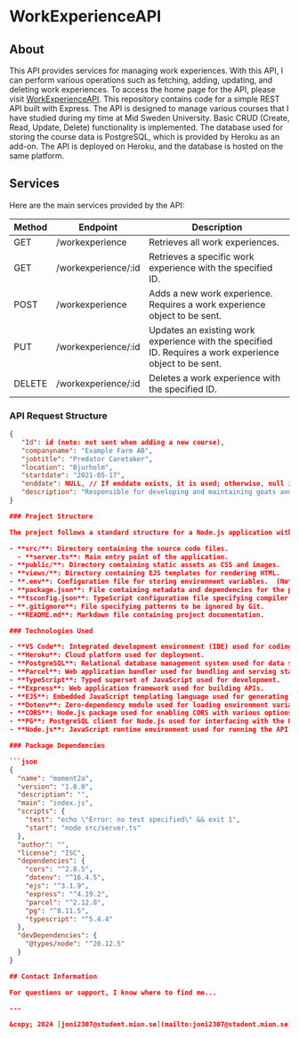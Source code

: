 # WorkExperienceAPI

## About

This API provides services for managing work experiences. With this API, I can perform various operations such as fetching, adding, updating, and deleting work experiences.
To access the home page for the API, please visit [WorkExperienceAPI](https://jn2307-api-server-8db335f8b5ca.herokuapp.com/).
This repository contains code for a simple REST API built with Express. The API is designed to manage various courses that I have studied during my time at Mid Sweden University. Basic CRUD (Create, Read, Update, Delete) functionality is implemented.
The database used for storing the course data is PostgreSQL, which is provided by Heroku as an add-on. The API is deployed on Heroku, and the database is hosted on the same platform.

## Services

Here are the main services provided by the API:

| Method | Endpoint                        | Description                                                   |
|--------|---------------------------------|---------------------------------------------------------------|
| GET    | /workexperience                 | Retrieves all work experiences.                               |
| GET    | /workexperience/:id             | Retrieves a specific work experience with the specified ID.  |
| POST   | /workexperience                 | Adds a new work experience. Requires a work experience object to be sent. |
| PUT    | /workexperience/:id             | Updates an existing work experience with the specified ID. Requires a work experience object to be sent. |
| DELETE | /workexperience/:id             | Deletes a work experience with the specified ID.             |

### API Request Structure

```json
{
   "Id": id (note: not sent when adding a new course),
   "companyname": "Example Farm AB",
   "jobtitle": "Predator Caretaker",
   "location": "Bjurholm",
   "startdate": "2021-05-17",
   "enddate": NULL, // If enddate exists, it is used; otherwise, null is used
   "description": "Responsible for developing and maintaining goats and sheep." // If description exists, it is used; otherwise, null is used
}

### Project Structure

The project follows a standard structure for a Node.js application with TypeScript:

- **src/**: Directory containing the source code files.
  - **server.ts**: Main entry point of the application.
- **public/**: Directory containing static assets as CSS and images.
- **views/**: Directory containing EJS templates for rendering HTML.
- **.env**: Configuration file for storing environment variables.  (Not included in the repository for safety reasons)
- **package.json**: File containing metadata and dependencies for the project.
- **tsconfig.json**: TypeScript configuration file specifying compiler options and project settings.
- **.gitignore**: File specifying patterns to be ignored by Git.
- **README.md**: Markdown file containing project documentation.

### Technologies Used

- **VS Code**: Integrated development environment (IDE) used for coding.
- **Heroku**: Cloud platform used for deployment.
- **PostgreSQL**: Relational database management system used for data storage (included in the Heruko platform).
- **Parcel**: Web application bundler used for bundling and serving static assets.
- **TypeScript**: Typed superset of JavaScript used for development.
- **Express**: Web application framework used for building APIs.
- **EJS**: Embedded JavaScript templating language used for generating HTML markup.
- **Dotenv**: Zero-dependency module used for loading environment variables from a `.env` file.
- **CORS**: Node.js package used for enabling CORS with various options.
- **PG**: PostgreSQL client for Node.js used for interfacing with the PostgreSQL database.
- **Node.js**: JavaScript runtime environment used for running the API server.

### Package Dependencies

```json
{
  "name": "moment2a",
  "version": "1.0.0",
  "description": "",
  "main": "index.js",
  "scripts": {
    "test": "echo \"Error: no test specified\" && exit 1",
    "start": "node src/server.ts"
  },
  "author": "",
  "license": "ISC",
  "dependencies": {
    "cors": "^2.8.5",
    "dotenv": "^16.4.5",
    "ejs": "^3.1.9",
    "express": "^4.19.2",
    "parcel": "^2.12.0",
    "pg": "^8.11.5",
    "typescript": "^5.4.4"
  },
  "devDependencies": {
    "@types/node": "^20.12.5"
  }
}

## Contact Information

For questions or support, I know where to find me...

---

&copy; 2024 [joni2307@student.miun.se](mailto:joni2307@student.miun.se) All rights reserved.
